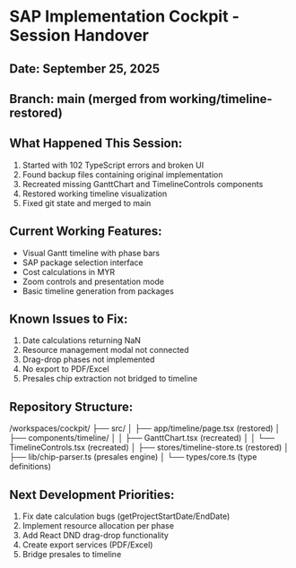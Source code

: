 # SAP Implementation Cockpit - Session Handover
## Date: September 25, 2025
## Branch: main (merged from working/timeline-restored)

## What Happened This Session:
1. Started with 102 TypeScript errors and broken UI
2. Found backup files containing original implementation
3. Recreated missing GanttChart and TimelineControls components
4. Restored working timeline visualization
5. Fixed git state and merged to main

## Current Working Features:
- Visual Gantt timeline with phase bars
- SAP package selection interface
- Cost calculations in MYR
- Zoom controls and presentation mode
- Basic timeline generation from packages

## Known Issues to Fix:
1. Date calculations returning NaN
2. Resource management modal not connected
3. Drag-drop phases not implemented
4. No export to PDF/Excel
5. Presales chip extraction not bridged to timeline

## Repository Structure:
/workspaces/cockpit/
├── src/
│   ├── app/timeline/page.tsx (restored)
│   ├── components/timeline/
│   │   ├── GanttChart.tsx (recreated)
│   │   └── TimelineControls.tsx (recreated)
│   ├── stores/timeline-store.ts (restored)
│   ├── lib/chip-parser.ts (presales engine)
│   └── types/core.ts (type definitions)

## Next Development Priorities:
1. Fix date calculation bugs (getProjectStartDate/EndDate)
2. Implement resource allocation per phase
3. Add React DND drag-drop functionality
4. Create export services (PDF/Excel)
5. Bridge presales to timeline
